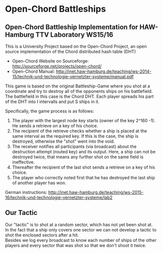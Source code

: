 # Open-Chord Battleships

## Open-Chord Battleship Implementation for HAW-Hamburg TTV Laboratory WS15/16

This is a University Project based on the Open-Chord Project, an open source implementation of the Chord distributed hash table (DHT)  

* Open-Chord Website on Sourceforge: http://sourceforge.net/projects/open-chord/
* Open-Chord Manual: http://inet.haw-hamburg.de/teaching/ws-2014-15/technik-und-technologie-vernetzter-systeme/manual.pdf

This game is based on the original Battleship-Game where you shot at a coordinate and try to destroy all of the opponents ships on his battlefield.  
The battlefield in this case is the Chord DHT. Each player spreads his part of the DHT into I intervalls and put S ships in it.


Specifically, the game process is as follows:  
1. The player with the largest node key starts (owner of the key 2^160 -1). He sends a retrieve on a key of his choice.  
2. The recipient of the retrieve checks whether a ship is placed at the same interval as the required key. If this is the case, the ship is destroyed, otherwise the "shot" went into the void.  
3. The receiver notifies all participants (via broadcast) about the destruction attempt (routed key) and its output. Here, a ship can not be destroyed twice, that means any further shot on the same field is ineffective.  
4. Thereafter the recipient of the last shot sends a retrieve on a key of his choice.  
5. The player who correctly noted first that he has destroyed the last ship of another player has won.  


German instructions: http://inet.haw-hamburg.de/teaching/ws-2015-16/technik-und-technologie-vernetzter-systeme/lab2


## Our Tactic

Our "tactic" is to shot at a random sector, which has not yet been shot at.  
In the fact that a ship only covers one sector we can not develop a tactic to shot the enclosed sectors after a hit.  
Besides we log every broadcast to know each number of ships of the other players and every sector that was shot so that we don't shoot it twice.